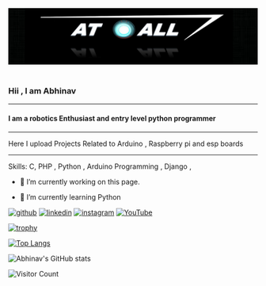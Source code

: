 <div align="center">
  <img src="https://github.com/Abhinav330/Abhinav330/blob/main/logo.png" style="max-width: 100%;" alt="Welcome to my Github Profile" />
  <br />
  <br />
</div>

### Hii , I am Abhinav 

<hr>

#### I am  a robotics Enthusiast and entry level python programmer  

<hr>

Here I upload Projects Related to Arduino , Raspberry pi and esp boards

<hr>

Skills: C, PHP , Python , Arduino Programming , Django , 

- 🔭 I’m currently working on this page. 

- 🌱 I’m currently learning Python 


[<img src='https://cdn.jsdelivr.net/npm/simple-icons@3.0.1/icons/github.svg' alt='github' height='40'>](https://github.com/Abhinav330)  [<img src='https://cdn.jsdelivr.net/npm/simple-icons@3.0.1/icons/linkedin.svg' alt='linkedin' height='40'>](https://www.linkedin.com/in/abhi-nav-b303a6174//)  [<img src='https://cdn.jsdelivr.net/npm/simple-icons@3.0.1/icons/instagram.svg' alt='instagram' height='40'>](https://www.instagram.com/atall_robotics/)  [<img src='https://cdn.jsdelivr.net/npm/simple-icons@3.0.1/icons/youtube.svg' alt='YouTube' height='40'>](https://www.youtube.com/channel/c/ATALL03)  

[![trophy](https://github-profile-trophy.vercel.app/?username=Abhinav330)](https://github.com/ryo-ma/github-profile-trophy)

[![Top Langs](https://github-readme-stats.vercel.app/api/top-langs/?username=Abhinav330)](https://github.com/anuraghazra/github-readme-stats)



![Abhinav's GitHub stats](https://github-readme-stats.vercel.app/api?username=Abhinav330&show_icons=true&theme=prussian)



![Visitor Count](https://profile-counter.glitch.me/Abhinav330/count.svg)

